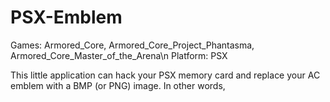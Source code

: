 # PSX-Emblem

Games: Armored_Core, Armored_Core_Project_Phantasma, Armored_Core_Master_of_the_Arena\n
Platform: PSX

This little application can hack your PSX memory card and replace your AC emblem with a BMP (or PNG) image. 
In other words, 



